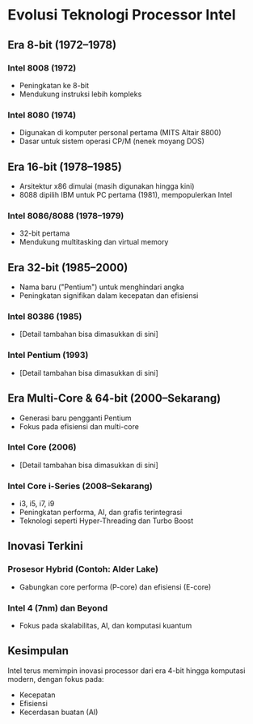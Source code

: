 # Evolusi Teknologi Processor Intel

## Era 8-bit (1972–1978)
### Intel 8008 (1972)
- Peningkatan ke 8-bit
- Mendukung instruksi lebih kompleks

### Intel 8080 (1974)
- Digunakan di komputer personal pertama (MITS Altair 8800)
- Dasar untuk sistem operasi CP/M (nenek moyang DOS)

## Era 16-bit (1978–1985)
- Arsitektur x86 dimulai (masih digunakan hingga kini)
- 8088 dipilih IBM untuk PC pertama (1981), mempopulerkan Intel

### Intel 8086/8088 (1978–1979)
- 32-bit pertama
- Mendukung multitasking dan virtual memory

## Era 32-bit (1985–2000)
- Nama baru ("Pentium") untuk menghindari angka
- Peningkatan signifikan dalam kecepatan dan efisiensi

### Intel 80386 (1985)
- [Detail tambahan bisa dimasukkan di sini]

### Intel Pentium (1993)
- [Detail tambahan bisa dimasukkan di sini]

## Era Multi-Core & 64-bit (2000–Sekarang)
- Generasi baru pengganti Pentium
- Fokus pada efisiensi dan multi-core

### Intel Core (2006)
- [Detail tambahan bisa dimasukkan di sini]

### Intel Core i-Series (2008–Sekarang)
- i3, i5, i7, i9
- Peningkatan performa, AI, dan grafis terintegrasi
- Teknologi seperti Hyper-Threading dan Turbo Boost

## Inovasi Terkini
### Prosesor Hybrid (Contoh: Alder Lake)
- Gabungkan core performa (P-core) dan efisiensi (E-core)

### Intel 4 (7nm) dan Beyond
- Fokus pada skalabilitas, AI, dan komputasi kuantum

## Kesimpulan
Intel terus memimpin inovasi processor dari era 4-bit hingga komputasi modern, dengan fokus pada:
- Kecepatan
- Efisiensi
- Kecerdasan buatan (AI)
